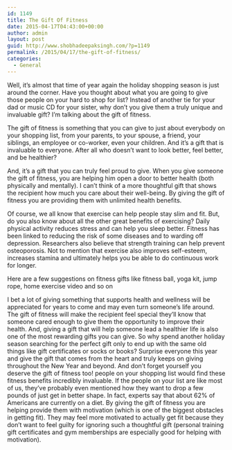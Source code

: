 ```yaml
---
id: 1149
title: The Gift Of Fitness
date: 2015-04-17T04:43:00+00:00
author: admin
layout: post
guid: http://www.shobhadeepaksingh.com/?p=1149
permalink: /2015/04/17/the-gift-of-fitness/
categories:
  - General
---
```

Well, it&#8217;s almost that time of year again the holiday shopping season is just around the corner. Have you thought about what you are going to give those people on your hard to shop for list? Instead of another tie for your dad or music CD for your sister, why don&#8217;t you give them a truly unique and invaluable gift? I&#8217;m talking about the gift of fitness.

The gift of fitness is something that you can give to just about everybody on your shopping list, from your parents, to your spouse, a friend, your siblings, an employee or co-worker, even your children. And it&#8217;s a gift that is invaluable to everyone. After all who doesn&#8217;t want to look better, feel better, and be healthier?

And, it&#8217;s a gift that you can truly feel proud to give. When you give someone the gift of fitness, you are helping him open a door to better health (both physically and mentally). I can&#8217;t think of a more thoughtful gift that shows the recipient how much you care about their well-being. By giving the gift of fitness you are providing them with unlimited health benefits.

Of course, we all know that exercise can help people stay slim and fit. But, do you also know about all the other great benefits of exercising? Daily physical activity reduces stress and can help you sleep better. Fitness has been linked to reducing the risk of some diseases and to warding off depression. Researchers also believe that strength training can help prevent osteoporosis. Not to mention that exercise also improves self-esteem, increases stamina and ultimately helps you be able to do continuous work for longer. 

Here are a few suggestions on fitness gifts like fitness ball, yoga kit, jump rope, home exercise video and so on

I bet a lot of giving something that supports health and wellness will be appreciated for years to come and may even turn someone&#8217;s life around. The gift of fitness will make the recipient feel special they&#8217;ll know that someone cared enough to give them the opportunity to improve their health. And, giving a gift that will help someone lead a healthier life is also one of the most rewarding gifts you can give. So why spend another holiday season searching for the perfect gift only to end up with the same old things like gift certificates or socks or books? Surprise everyone this year and give the gift that comes from the heart and truly keeps on giving throughout the New Year and beyond. And don&#8217;t forget yourself you deserve the gift of fitness too! people on your shopping list would find these fitness benefits incredibly invaluable. If the people on your list are like most of us, they&#8217;ve probably even mentioned how they want to drop a few pounds of just get in better shape. In fact, experts say that about 62% of Americans are currently on a diet. By giving the gift of fitness you are helping provide them with motivation (which is one of the biggest obstacles in getting fit). They may feel more motivated to actually get fit because they don&#8217;t want to feel guilty for ignoring such a thoughtful gift (personal training gift certificates and gym memberships are especially good for helping with motivation).